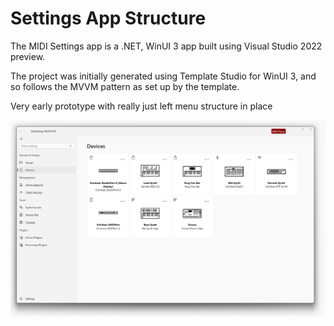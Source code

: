 # Settings App Structure

The MIDI Settings app is a .NET, WinUI 3 app built using Visual Studio 2022 preview.

The project was initially generated using Template Studio for WinUI 3, and so follows the MVVM pattern as set up by the template.

Very early prototype with really just left menu structure in place

![MIDI Settings Prototype](img/midi-settings-screenshot.png)
